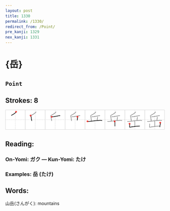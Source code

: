 ```yaml
---
layout: post
title: 1330
permalink: /1330/
redirect_from: /Point/
pre_kanji: 1329
nex_kanji: 1331
---
```


# {岳}

## `Point`

## Strokes: 8

<div class="stroke"><img src="../images/E5B2B3.png" /></div>

## Reading:

### On-Yomi: ガク &mdash; Kun-Yomi: たけ

### Examples: 岳 (たけ)

## Words:

山岳(さんがく): mountains
